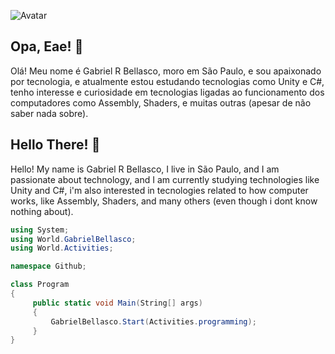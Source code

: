 ![Avatar](https://avatars0.githubusercontent.com/u/66396996?s=460&u=579478f09d06c7f99b750c3cbf754340fbe0dc75&v=4)

## Opa, Eae! 👋
Olá! Meu nome é Gabriel R Bellasco, moro em São Paulo, e sou apaixonado por tecnologia, e atualmente estou estudando tecnologias como Unity e C#, tenho interesse e curiosidade em tecnologias ligadas ao funcionamento dos computadores como Assembly, Shaders, e muitas outras (apesar de não saber nada sobre).
 
## Hello There! 👋
Hello! My name is Gabriel R Bellasco, I live in São Paulo, and I am passionate about technology, and I am currently studying technologies like Unity and C#, i'm also interested in tecnologies related to how computer works, like Assembly, Shaders, and many others (even though i dont know nothing about).

```c#
using System;
using World.GabrielBellasco;
using World.Activities;

namespace Github;

class Program 
{
     public static void Main(String[] args)
     {
         GabrielBellasco.Start(Activities.programming);
     }
}

```
